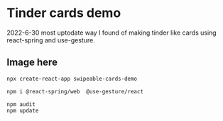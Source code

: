 # Tinder cards demo

2022-6-30 most uptodate way I found of making tinder like cards using react-spring and use-gesture.

## Image here

```bash
npx create-react-app swipeable-cards-demo
```
```bash
npm i @react-spring/web  @use-gesture/react
```

```bash
npm audit
npm update
```
